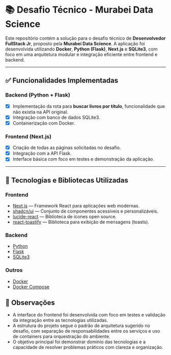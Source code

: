 # 📚 Desafio Técnico - Murabei Data Science

Este repositório contém a solução para o desafio técnico de **Desenvolvedor FullStack Jr**, proposto pela **Murabei Data Science**. A aplicação foi desenvolvida utilizando **Docker**, **Python (Flask)**, **Next.js** e **SQLite3**, com foco em uma arquitetura modular e integração eficiente entre frontend e backend.

---

## ✅ Funcionalidades Implementadas

### Backend (Python + Flask)
- [x] Implementação da rota para **buscar livros por título**, funcionalidade que não existia na API original.
- [x] Integração com banco de dados SQLite3.
- [x] Containerização com Docker.

### Frontend (Next.js)
- [x] Criação de todas as páginas solicitadas no desafio.
- [x] Integração com a API Flask.
- [x] Interface básica com foco em testes e demonstração da aplicação.

---

## 🧩 Tecnologias e Bibliotecas Utilizadas

### Frontend
- [Next.js](https://nextjs.org/) — Framework React para aplicações web modernas.
- [shadcn/ui](https://ui.shadcn.com/) — Conjunto de componentes acessíveis e personalizáveis.
- [lucide-react](https://lucide.dev/) — Biblioteca de ícones open source.
- [react-toastify](https://fkhadra.github.io/react-toastify/introduction) — Biblioteca para exibição de mensagens (toasts).

### Backend
- [Python](https://www.python.org/)
- [Flask](https://flask.palletsprojects.com/)
- [SQLite3](https://www.sqlite.org/index.html)

### Outros
- [Docker](https://www.docker.com/)
- [Docker Compose](https://docs.docker.com/compose/)

## 📌 Observações

- A interface do frontend foi desenvolvida com foco em testes e validação da integração entre as tecnologias utilizadas.
- A estrutura do projeto segue o padrão de arquitetura sugerido no desafio, com separação de responsabilidades entre os serviços e uso de containers para orquestração do ambiente.
- O objetivo principal foi demonstrar domínio das tecnologias e a capacidade de resolver problemas práticos com clareza e organização.

